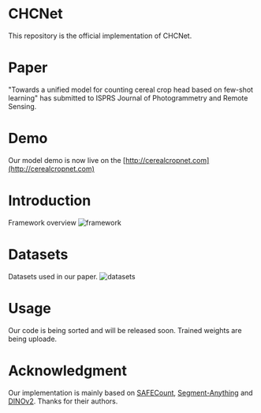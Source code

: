 # CHCNet
This repository is the official implementation of CHCNet.
# Paper
"Towards a unified model for counting cereal crop head based on few-shot learning" has submitted to ISPRS Journal of Photogrammetry and Remote Sensing.
# Demo
Our model demo is now live on the [http://cerealcropnet.com](http://cerealcropnet.com)
# Introduction
Framework overview
![framework](source/figure3.png)
# Datasets
Datasets used in our paper.
![datasets](source/figure7.png)
# Usage
Our code is being sorted and will be released soon. Trained weights are being uploade.
# Acknowledgment
Our implementation is mainly based on [SAFECount](https://github.com/zhiyuanyou/SAFECount), [Segment-Anything](https://github.com/facebookresearch/segment-anything) and [DINOv2](https://github.com/facebookresearch/dinov2). Thanks for their authors.
